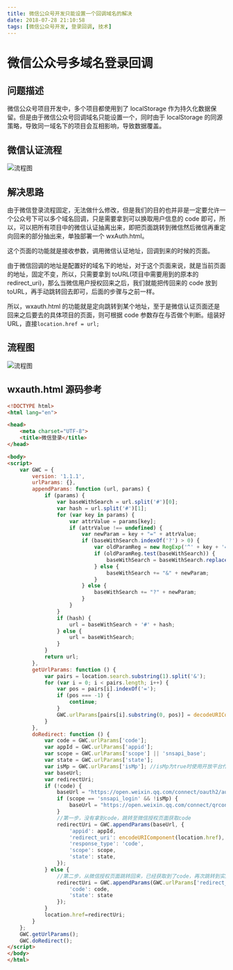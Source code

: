 ```yaml
---
title: 微信公众号开发只能设置一个回调域名的解决
date: 2018-07-28 21:10:58
tags: [微信公众号开发, 登录回调, 技术]
---
```


# 微信公众号多域名登录回调

## 问题描述

微信公众号项目开发中，多个项目都使用到了 localStorage 作为持久化数据保留。但是由于微信公众号回调域名只能设置一个，同时由于 localStorage 的同源策略，导致同一域名下的项目会互相影响，导致数据覆盖。

<!--more-->

## 微信认证流程

![流程图](https://ws1.sinaimg.cn/large/0064OUUqly1fpp62sjzdij309t0d6gly.jpg)

## 解决思路

由于微信登录流程固定，无法做什么修改，但是我们的目的也并非是一定要允许一个公众号下可以多个域名回调，只是需要拿到可以换取用户信息的 code 即可，所以，可以把所有项目中的微信认证抽离出来，即把页面跳转到微信然后微信再重定向回来的部分抽出来，单独部署一个 wxAuth.html。

这个页面的功能就是接收参数，调用微信认证地址，回调到来的时候的页面。

由于微信回调的地址是配置好的域名下的地址，对于这个页面来说，就是当前页面的地址，固定不变，所以，只需要拿到 toURL(项目中需要用到的原本的 redirect_uri)，那么当微信用户授权回来之后，我们就能把传回来的 code 放到 toURL，再手动跳转回去即可，后面的步骤与之前一样。

所以，wxauth.html 的功能就是定向跳转到某个地址，至于是微信认证页面还是回来之后要去的具体项目的页面，则可根据 code 参数存在与否做个判断。组装好 URL，直接`location.href = url;`

## 流程图

![流程图](https://ws1.sinaimg.cn/large/0064OUUqly1fpp7ckpvvqj30ea0ihq3q.jpg)

## wxauth.html 源码参考

```HTML
<!DOCTYPE html>
<html lang="en">

<head>
    <meta charset="UTF-8">
    <title>微信登录</title>
</head>

<body>
<script>
    var GWC = {
        version: '1.1.1',
        urlParams: {},
        appendParams: function (url, params) {
            if (params) {
                var baseWithSearch = url.split('#')[0];
                var hash = url.split('#')[1];
                for (var key in params) {
                    var attrValue = params[key];
                    if (attrValue !== undefined) {
                        var newParam = key + "=" + attrValue;
                        if (baseWithSearch.indexOf('?') > 0) {
                            var oldParamReg = new RegExp('^' + key + '=[-%.!~*\'\(\)\\w]*', 'g');
                            if (oldParamReg.test(baseWithSearch)) {
                                baseWithSearch = baseWithSearch.replace(oldParamReg, newParam);
                            } else {
                                baseWithSearch += "&" + newParam;
                            }
                        } else {
                            baseWithSearch += "?" + newParam;
                        }
                    }
                }
                if (hash) {
                    url = baseWithSearch + '#' + hash;
                } else {
                    url = baseWithSearch;
                }
            }
            return url;
        },
        getUrlParams: function () {
            var pairs = location.search.substring(1).split('&');
            for (var i = 0; i < pairs.length; i++) {
                var pos = pairs[i].indexOf('=');
                if (pos === -1) {
                    continue;
                }
                GWC.urlParams[pairs[i].substring(0, pos)] = decodeURIComponent(pairs[i].substring(pos + 1));
            }
        },
        doRedirect: function () {
            var code = GWC.urlParams['code'];
            var appId = GWC.urlParams['appid'];
            var scope = GWC.urlParams['scope'] || 'snsapi_base';
            var state = GWC.urlParams['state'];
            var isMp = GWC.urlParams['isMp']; //isMp为true时使用开放平台作授权登录，false为网页扫码登录
            var baseUrl;
            var redirectUri;
            if (!code) {
                baseUrl = "https://open.weixin.qq.com/connect/oauth2/authorize#wechat_redirect";
                if (scope == 'snsapi_login' && !isMp) {
                    baseUrl = "https://open.weixin.qq.com/connect/qrconnect";
                }
                //第一步，没有拿到code，跳转至微信授权页面获取code
                redirectUri = GWC.appendParams(baseUrl, {
                    'appid': appId,
                    'redirect_uri': encodeURIComponent(location.href),
                    'response_type': 'code',
                    'scope': scope,
                    'state': state,
                });
            } else {
                //第二步，从微信授权页面跳转回来，已经获取到了code，再次跳转到实际所需页面
                redirectUri = GWC.appendParams(GWC.urlParams['redirect_uri'], {
                    'code': code,
                    'state': state
                });
            }
            location.href=redirectUri;
        }
    };
    GWC.getUrlParams();
    GWC.doRedirect();
</script>
</body>
</html>
```
